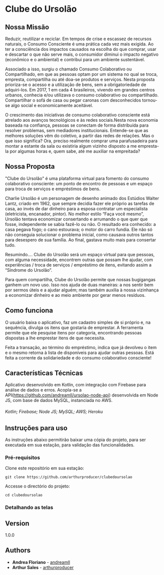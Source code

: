 # Clube do Ursolão

## Nossa Missão

Reduzir, reutilizar e reciclar. Em tempos de crise e escassez de recursos naturais, o Consumo Consciente é uma prática cada vez mais exigida. Ao ter a consciência dos impactos causados na escolha do que comprar, usar e descartar o que não serve mais, o consumidor diminui o impacto negativo (econômico e o ambiental) e contribui para um ambiente sustentável.

Associado a isso, surgiu o chamado Consumo Colaborativo ou Compartilhado, em que as pessoas optam por um sistema no qual se troca, empresta, compartilha ou até doa-se produtos e serviços. Nesta proposta prioriza-se o acesso e a utilização de bens,
sem a obrigatoriedade de adquiri-los. Em 2017, 1 em cada 4 brasileiros, vivendo em grandes centros urbanos, conhecia e/ou utilizava o consumo colaborativo ou compartilhado. Compartilhar o sofá de casa ou pegar caronas com desconhecidos tornou-se algo social e economicamente aceitável.

O crescimento das iniciativas de consumo colaborativo consciente está atrelado aos avanços tecnológicos e às redes sociais.Nesta nova economia baseada na confiança, pessoas se conectam de forma distribuída para resolver problemas, sem mediadores institucionais. Entende-se que as melhores soluções vêm do coletivo, a partir das redes de relações. Mas o que isso significa? Ora, preciso realmente comprar uma parafusadeira para montar a estante da sala ou existiria algum vizinho disposto a me empresta-la por algumas horas e, quem sabe, até me auxiliar na empreitada?

## Nossa Proposta

"Clube do Ursolão" é uma plataforma virtual para fomento do consumo colaborativo consciente: um ponto de encontro de pessoas e um espaço para troca de serviços e empréstimos de bens.

Charlie Ursolão é um personagem de desenho animado dos Estúdios Walter Lantz, criado em 1962, que sempre decidia fazer ele próprio as tarefas de casa, ao invés de dar dinheiro para a esposa contratar um especialista (eletricista, encanador, pintor). No melhor estilo “Faça você mesmo”, Ursolão tentava economizar consertando e arrumando o que quer que fosse, independente se sabia fazê-lo ou não. O resultado era conhecido: a casa pegava fogo; o cano estourava; o motor do carro fundia. Ele não só não conseguia solucionar o problema inicial, como causava outros tantos para desespero de sua família. Ao final, gastava muito mais para consertar tudo.

Resumindo.... Clube do Ursolão será um espaço virtual para que pessoas, com alguma necessidade, encontrem outras que possam lhe ajudar, com experiências / troca de serviços / empréstimo de itens, evitando assim a “Síndrome do Ursolão”.

Para quem compartilha, Clube do Ursolão permite que nossas bugigangas ganhem um novo uso. Isso nos ajuda de duas maneiras: a nos sentir bem por sermos úteis e a ajudar alguém; mas também auxilia à nossa vizinhança a economizar dinheiro e ao meio ambiente por gerar menos resíduos.

## Como funciona
O usuário baixa o aplicativo, faz um cadastro simples de si próprio e, na sequência, divulga os itens que gostaria de emprestar. A ferramenta permite que ele pesquise itens por categoria, encontrando pessoas dispostas a lhe emprestar itens de que necessita.

Feita a transação, ao término do empréstimo, indica que já devolveu o item e o mesmo retorna à lista de disponíveis para ajudar outras pessoas. Está feita a corrente da solidariedade e do consumo colaborativo consciente!

## Características Técnicas

Aplicativo desenvolvido em Kotlin, com integração com Firebase para análise de dados e erros. Acopla-se a API(https://github.com/andreamll/ursolao-node-api) desenvolvida em Node JS, com base de dados MySQL, instanciada no AWS. 

###### Kotlin; Firebase; Node JS; MySQL; AWS; Heroku

## Instruções para uso

As instruções abaixo permitirão baixar uma cópia do projeto, para ser executada em sua estação, para validação das funcionalidades.

### Pré-requisitos

Clone este repositório em sua estação:

```
git clone https://github.com/arthurproducer/clubedoursolao
```

Accesse o directório do projeto:

```
cd clubedoursolao
```

### Detalhando as telas


## Version

1.0.0


## Authors

* **Andrea Floriano** - [andreamll](https://github.com/andreamll)
* **Arthur Sales** - [arthurproducer](https://github.com/arthurproducer)
